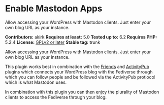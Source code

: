 # Enable Mastodon Apps

Allow accessing your WordPress with Mastodon clients. Just enter your own blog URL as your instance.

**Contributors:** akirk
**Requires at least:** 5.0
**Tested up to:** 6.2
**Requires PHP:** 5.2.4
**License:** [GPLv2 or later](http://www.gnu.org/licenses/gpl-2.0.html)
**Stable tag:** trunk

Allow accessing your WordPress with Mastodon clients. Just enter your own blog URL as your instance.

This plugin works best in combination with the [Friends](https://wordpress.org/plugins/friends/) and [ActivityPub](https://wordpress.org/plugins/activitypub/) plugins which connects your WordPress blog with the Fediverse through which you can follow people and be followed via the ActivityPub protiocol which is what Mastodon uses.

In combination with this plugin you can then enjoy the plurality of Mastodon clients to access the Fediverse through your blog.
